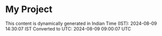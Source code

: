 # My Project

This content is dynamically generated in Indian Time (IST): 2024-08-09 14:30:07 IST
Converted to UTC: 2024-08-09 09:00:07 UTC
